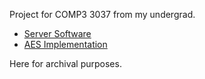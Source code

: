 Project for COMP3 3037 from my undergrad.

- [Server Software](https://github.com/eric-ene/chat_server)
- [AES Implementation](https://github.com/eric-ene/eric_aes)

Here for archival purposes.
